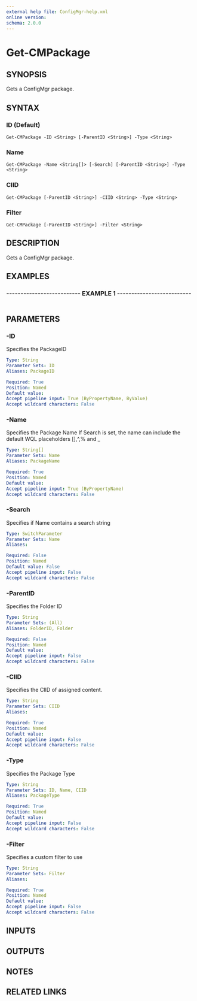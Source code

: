 ```yaml
---
external help file: ConfigMgr-help.xml
online version: 
schema: 2.0.0
---
```


# Get-CMPackage
## SYNOPSIS
Gets a ConfigMgr package.

## SYNTAX

### ID (Default)
```
Get-CMPackage -ID <String> [-ParentID <String>] -Type <String>
```

### Name
```
Get-CMPackage -Name <String[]> [-Search] [-ParentID <String>] -Type <String>
```

### CIID
```
Get-CMPackage [-ParentID <String>] -CIID <String> -Type <String>
```

### Filter
```
Get-CMPackage [-ParentID <String>] -Filter <String>
```

## DESCRIPTION
Gets a ConfigMgr package.

## EXAMPLES

### -------------------------- EXAMPLE 1 --------------------------
```

```

## PARAMETERS

### -ID
Specifies the PackageID

```yaml
Type: String
Parameter Sets: ID
Aliases: PackageID

Required: True
Position: Named
Default value: 
Accept pipeline input: True (ByPropertyName, ByValue)
Accept wildcard characters: False
```

### -Name
Specifies the Package Name
If Search is set, the name can include the default WQL placeholders \[\],^,% and _

```yaml
Type: String[]
Parameter Sets: Name
Aliases: PackageName

Required: True
Position: Named
Default value: 
Accept pipeline input: True (ByPropertyName)
Accept wildcard characters: False
```

### -Search
Specifies if Name contains a search string

```yaml
Type: SwitchParameter
Parameter Sets: Name
Aliases: 

Required: False
Position: Named
Default value: False
Accept pipeline input: False
Accept wildcard characters: False
```

### -ParentID
Specifies the Folder ID

```yaml
Type: String
Parameter Sets: (All)
Aliases: FolderID, Folder

Required: False
Position: Named
Default value: 
Accept pipeline input: False
Accept wildcard characters: False
```

### -CIID
Specifies the CIID of assigned content.

```yaml
Type: String
Parameter Sets: CIID
Aliases: 

Required: True
Position: Named
Default value: 
Accept pipeline input: False
Accept wildcard characters: False
```

### -Type
Specifies the Package Type

```yaml
Type: String
Parameter Sets: ID, Name, CIID
Aliases: PackageType

Required: True
Position: Named
Default value: 
Accept pipeline input: False
Accept wildcard characters: False
```

### -Filter
Specifies a custom filter to use

```yaml
Type: String
Parameter Sets: Filter
Aliases: 

Required: True
Position: Named
Default value: 
Accept pipeline input: False
Accept wildcard characters: False
```

## INPUTS

## OUTPUTS

## NOTES

## RELATED LINKS

